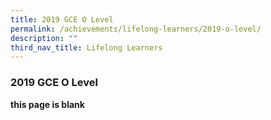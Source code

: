 ```yaml
---
title: 2019 GCE O Level
permalink: /achievements/lifelong-learners/2019-o-level/
description: ""
third_nav_title: Lifelong Learners
---
```

### **2019 GCE O Level**

**this page is blank**